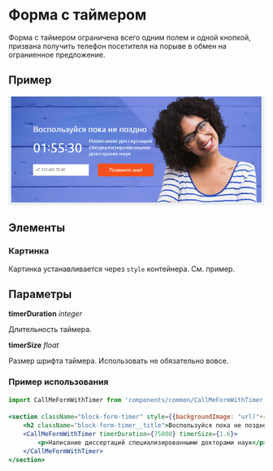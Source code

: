 # Форма с таймером

Форма с таймером ограничена всего одним полем и одной кнопкой, призвана получить телефон посетителя на порыве в обмен на ограниенное предложение.

## Пример
![timer form image](./timerform.png)

## Элементы
### Картинка
Картинка устанавливается через `style` контейнера. См. пример.

## Параметры
**timerDuration** *integer*

Длительность таймера.

**timerSize** *float*

Размер шрифта таймера. Использовать не обязательно вовсе.



### Пример использования
```jsx
import CallMeFormWithTimer from 'components/common/CallMeFormWithTimer';

<section className="block-form-timer" style={{backgroundImage: "url("+require('img/block/h.jpg')+")"}}>
    <h2 className="block-form-timer__title">Воспользуйся пока не поздно</h2>
    <CallMeFormWithTimer timerDuration={75000} timerSize={1.6}>
        <p>Написание диссертаций специализированными докторами наук</p>
    </CallMeFormWithTimer>
</section>
```
